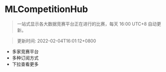 # MLCompetitionHub

> 一站式显示各大数据竞赛平台正在进行的比赛，每天 16:00 UTC+8 自动更新。
  
> 更新时间: 2022-02-04T16:01:12+0800 

* 多家竞赛平台
* 多种订阅方式
* 下拉查看更多